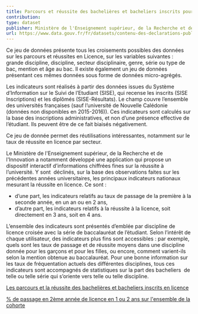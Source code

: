 ```yaml
---
title: Parcours et réussite des bachelières et bacheliers inscrits pour la première fois en licence (données consolidées)
contribution:
type: dataset
publisher: Ministère de l'Enseignement supérieur, de la Recherche et de l'Innovation
url: https://www.data.gouv.fr/fr/datasets/contenu-des-declarations-publiees-apres-le-1er-juillet-2017-au-format-xml/
---
```


Ce jeu de données présente tous les croisements possibles des données sur les parcours et réussites en Licence, sur les variables
suivantes : grande discipline, discipline, secteur disciplinaire, genre, série ou type de bac, mention et âge au bac. Il existe également un jeu de données présentant ces mêmes données sous forme de données micro-agrégés.

Les indicateurs sont réalisés à partir des données issues du Système d’Information sur le Suivi de l’Etudiant (SISE), qui recense les inscrits (SISE Inscriptions) et les diplômés (SISE-Résultats). Le champ couvre l’ensemble des universités françaises (sauf
l’université de Nouvelle Calédonie (données non disponibles en 2015-2016)). Ces indicateurs sont calculés sur la base des inscriptions administratives, et non d’une présence effective de l’étudiant. Ils peuvent être de ce fait biaisés négativement.

<!--more-->

Ce jeu de donnée permet des réutilisations intéressantes, notamment sur le taux de réussite en licence par secteur. 

Le Ministère de l'Enseignement supérieur, de la Recherche et de l'Innovation a notamment développé une application qui propose un dispositif interactif d’informations chiffrées fines sur la réussite à l’université. Y sont  déclinés, sur la base des
observations faites sur les précédentes années universitaires, les principaux indicateurs nationaux mesurant la réussite en licence. Ce sont :
  - d’une part, les indicateurs relatifs au taux de passage de la première à la seconde année, en un an ou en 2 ans,
  - d’autre part, les indicateurs relatifs à la réussite à la licence, soit directement en 3 ans, soit en 4 ans. 
 
 L’ensemble des indicateurs sont présentés d’emblée par discipline de licence croisée avec la série de baccalauréat de l’étudiant. Selon l’intérêt de chaque utilisateur, des indicateurs plus fins sont accessibles : par exemple, quels sont les taux de passage et de réussite moyens dans une discipline donnée pour les garçons et pour les filles, ou encore, comment varient-ils selon la mention obtenue au baccalauréat. Pour une bonne information sur les taux de fréquentation actuels des différentes disciplines, tous ces indicateurs sont accompagnés de statistiques sur la part des bacheliers  de telle ou telle série qui s’oriente vers telle ou telle discipline. 

[Les parcours et la réussite des bachelières et bacheliers inscrits en licence](https://data.esr.gouv.fr/data1ercycle/Licence/)

[% de passage en 2ème année de licence en 1 ou 2 ans sur l'ensemble de la cohorte](http://www.data.gouv.fr/s/images/4e/0ccc10b2404d4ba917babf14f1585e-100.png)
